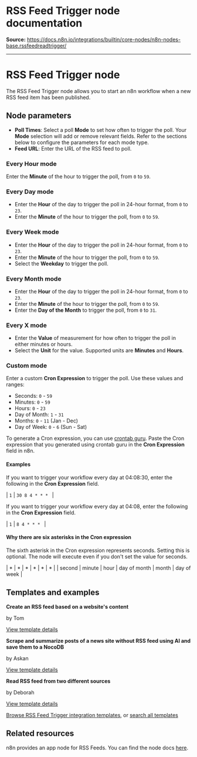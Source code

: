 # RSS Feed Trigger node documentation

**Source:** https://docs.n8n.io/integrations/builtin/core-nodes/n8n-nodes-base.rssfeedreadtrigger/

---

# RSS Feed Trigger node

The RSS Feed Trigger node allows you to start an n8n workflow when a new RSS feed item has been published.

## Node parameters

- **Poll Times**: Select a poll **Mode** to set how often to trigger the poll. Your **Mode** selection will add or remove relevant fields. Refer to the sections below to configure the parameters for each mode type.
- **Feed URL**: Enter the URL of the RSS feed to poll.

### Every Hour mode

Enter the **Minute** of the hour to trigger the poll, from `0` to `59`.

### Every Day mode

- Enter the **Hour** of the day to trigger the poll in 24-hour format, from `0` to `23`.
- Enter the **Minute** of the hour to trigger the poll, from `0` to `59`.

### Every Week mode

- Enter the **Hour** of the day to trigger the poll in 24-hour format, from `0` to `23`.
- Enter the **Minute** of the hour to trigger the poll, from `0` to `59`.
- Select the **Weekday** to trigger the poll.

### Every Month mode

- Enter the **Hour** of the day to trigger the poll in 24-hour format, from `0` to `23`.
- Enter the **Minute** of the hour to trigger the poll, from `0` to `59`.
- Enter the **Day of the Month** to trigger the poll, from `0` to `31`.

### Every X mode

- Enter the **Value** of measurement for how often to trigger the poll in either minutes or hours.
- Select the **Unit** for the value. Supported units are **Minutes** and **Hours**.

### Custom mode

Enter a custom **Cron Expression** to trigger the poll. Use these values and ranges:

- Seconds: `0` - `59`
- Minutes: `0` - `59`
- Hours: `0` - `23`
- Day of Month: `1` - `31`
- Months: `0` - `11` (Jan - Dec)
- Day of Week: `0` - `6` (Sun - Sat)

To generate a Cron expression, you can use [crontab guru](https://crontab.guru). Paste the Cron expression that you generated using crontab guru in the **Cron Expression** field in n8n.

#### Examples

If you want to trigger your workflow every day at 04:08:30, enter the following in the **Cron Expression** field.

| ``` 1 ``` | ``` 30 8 4 * * *  ``` |

If you want to trigger your workflow every day at 04:08, enter the following in the **Cron Expression** field.

| ``` 1 ``` | ``` 8 4 * * *  ``` |

#### Why there are six asterisks in the Cron expression

The sixth asterisk in the Cron expression represents seconds. Setting this is optional. The node will execute even if you don't set the value for seconds.

| * | * | * | * | * | * |
| second | minute | hour | day of month | month | day of week |

## Templates and examples

**Create an RSS feed based on a website's content**

by Tom

[View template details](https://n8n.io/workflows/1418-create-an-rss-feed-based-on-a-websites-content/)

**Scrape and summarize posts of a news site without RSS feed using AI and save them to a NocoDB**

by Askan

[View template details](https://n8n.io/workflows/2180-scrape-and-summarize-posts-of-a-news-site-without-rss-feed-using-ai-and-save-them-to-a-nocodb/)

**Read RSS feed from two different sources**

by Deborah

[View template details](https://n8n.io/workflows/687-read-rss-feed-from-two-different-sources/)

[Browse RSS Feed Trigger integration templates](https://n8n.io/integrations/rss-feed-trigger/), or [search all templates](https://n8n.io/workflows/)

## Related resources

n8n provides an app node for RSS Feeds. You can find the node docs [here](../n8n-nodes-base.rssfeedread/).
